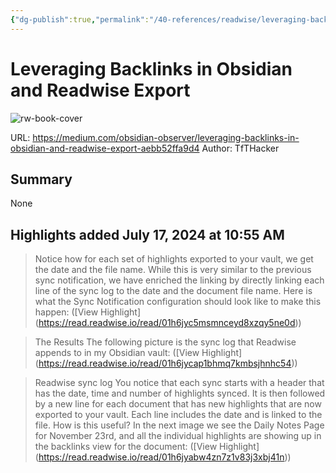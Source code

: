```yaml
---
{"dg-publish":true,"permalink":"/40-references/readwise/leveraging-backlinks-in-obsidian-and-readwise-export/","tags":["rw/articles"]}
---
```


# Leveraging Backlinks in Obsidian and Readwise Export

![rw-book-cover](https://miro.medium.com/v2/resize:fit:800/0*n8kDQtD_LlS-hVmR.png)
  
URL: https://medium.com/obsidian-observer/leveraging-backlinks-in-obsidian-and-readwise-export-aebb52ffa9d4
Author: TfTHacker

## Summary

None

## Highlights added July 17, 2024 at 10:55 AM
>Notice how for each set of highlights exported to your vault, we get the date and the file name. While this is very similar to the previous sync notification, we have enriched the linking by directly linking each line of the sync log to the date and the document file name. Here is what the Sync Notification configuration should look like to make this happen: ([View Highlight] (https://read.readwise.io/read/01h6jyc5msmnceyd8xzqy5ne0d))


>The Results
>The following picture is the sync log that Readwise appends to in my Obsidian vault: ([View Highlight] (https://read.readwise.io/read/01h6jycap1bhmq7kmbsjhnhc54))


>Readwise sync log
>You notice that each sync starts with a header that has the date, time and number of highlights synced. It is then followed by a new line for each document that has new highlights that are now exported to your vault. Each line includes the date and is linked to the file.
>How is this useful? In the next image we see the Daily Notes Page for November 23rd, and all the individual highlights are showing up in the backlinks view for the document: ([View Highlight] (https://read.readwise.io/read/01h6jyabw4zn7z1v83j3xbj41n))


